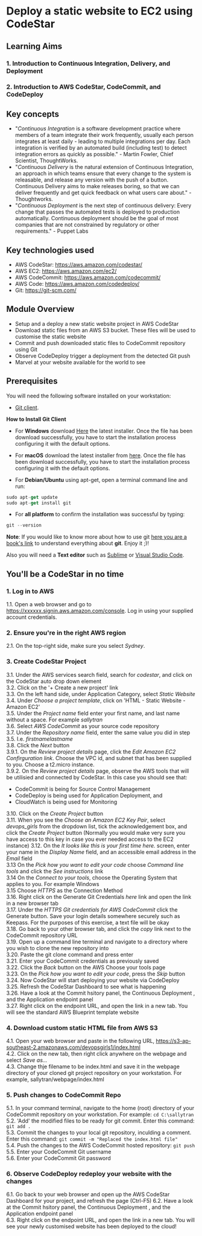 # Deploy a static website to EC2 using CodeStar

## Learning Aims
### 1. Introduction to Continuous Integration, Delivery, and Deployment
### 2. Introduction to AWS CodeStar, CodeCommit, and CodeDeploy

## Key concepts
- "*Continuous Integration*  is a software development practice where members of a team integrate their work frequently, usually each person integrates at least daily - leading to multiple integrations per day. Each integration is verified by an automated build (including test) to detect integration errors as quickly as possible." - Martin Fowler, Chief Scientist, ThoughtWorks.
- "*Continuous Delivery* is the natural extension of Continuous Integration, an approach in which teams ensure that every change to the system is releasable, and release any version with the push of a button. Continuous Delivery aims to make releases boring, so that we can deliver frequently and get quick feedback on what users care about." - Thoughtworks.
- "*Continuous Deployment* is the next step of continuous delivery: Every change that passes the automated tests is deployed to production automatically. Continuous deployment should be the goal of most companies that are not constrained by regulatory or other requirements." - Puppet Labs

## Key technologies used
- AWS CodeStar: https://aws.amazon.com/codestar/
- AWS EC2: https://aws.amazon.com/ec2/
- AWS CodeCommit: https://aws.amazon.com/codecommit/
- AWS Code: https://aws.amazon.com/codedeploy/
- Git: https://git-scm.com/

## Module Overview
- Setup and a deploy a new static website project in AWS CodeStar
- Download static files from an AWS S3 bucket. These files will be used to customise the static website
- Commit and push downloaded static files to CodeCommit repository using Git
- Observe CodeDeploy trigger a deployment from the detected Git push
- Marvel at your website available for the world to see

## Prerequisites
You will need the following software installed on your workstation:  
- [Git client](https://git-scm.com/book/en/v2/Getting-Started-Installing-Git).

**How to Install Git Client**

- For **Windows** download [Here](https://gitforwindows.org/) the latest installer. Once the file has been download successfully, you have to start the installation process configuring it with the default options.  
 
- For **macOS** download the latest installer from [here](https://sourceforge.net/projects/git-osx-installer/files/). Once the file has been download successfully, you have to start the installation process configuring it with the default options.  

- For **Debian/Ubuntu** using apt-get, open a terminal command line and run:

```javascript
sudo apt-get update
sudo apt-get install git
```

- For **all platform** to confirm the installation was successful by typing:

```javascript
git --version
```

**Note**: If you would like to know more about how to use git [here you are a book's link](https://git-scm.com/book/en/v2) to understand everything about **git**. Enjoy it ;)!

Also you will need a **Text editor** such as [Sublime](www.sublimetext.com/3) or [Visual Studio Code](https://code.visualstudio.com/download). 

## You'll be a CodeStar in no time
### 1. Log in to AWS
1.1. Open a web browser and go to https://xxxxxx.signin.aws.amazon.com/console. Log in using your supplied account credentials.
### 2. Ensure you're in the right AWS region
2.1. On the top-right side, make sure you select *Sydney*.
### 3. Create CodeStar Project
3.1.  Under the AWS services search field, search for *codestar*, and click on the CodeStar auto drop down element  
3.2. Click on the '+ Create a new project' link  
3.3. On the left hand side, under Application Category, select *Static Website*  
3.4. Under *Choose a project template*, click on 'HTML - Static Website - Amazon EC2'  
3.5. Under the *Project name* field enter your first name, and last name without a space. For example *sallytran*  
3.6. Select *AWS CodeCommit* as your source code repository  
3.7. Under the *Repository name* field, enter the same value you did in step 3.5. I.e. *firstnamelastname*  
3.8. Click the *Next* button  
3.9.1. On the *Review project details* page, click the *Edit Amazon EC2 Confirguration link*. Choose the VPC id, and subnet that has been supplied to you. Choose a t2.micro instance.  
3.9.2. On the *Review project details* page, observe the AWS tools that will be utilisied and connected by CodeStar. In this case you should see that:
* CodeCommit is being for Source Control Management
* CodeDeploy is being used for Application Deployment, and
* CloudWatch is being used for Monitoring

3.10. Click on the *Create Project* button  
3.11. When you see the *Choose an Amazon EC2 Key Pair*, select *devops_girls* from the dropdown list, tick the acknowledgement box, and click the *Create Project* button (Normally you would make very sure you have access to this key in case you ever needed access to the EC2 instance)
3.12. On the *It looks like this is your first time here.* screen, enter your name in the *Display Name* field, and an accessible email address in the *Email* field  
3.13 On the *Pick how you want to edit your code* choose *Command line tools* and click the *See instructions* link  
3.14 On the *Connect to your tools*, choose the Operating System that applies to you. For example Windows  
3.15 Choose *HTTPS* as the Connection Method  
3.16. Right click on the Generate Git Credentials *here* link and open the link in a new browser tab  
3.17. Under the *HTTPS Git credentials for AWS CodeCommit* click the Generate button. Save your login details somewhere securely such as Keepass. For the purposes of this exercise, a text file will be okay  
3.18. Go back to your other browser tab, and click the *copy* link next to the CodeCommit repository URL  
3.19. Open up a command line terminal and navigate to a directory where you wish to clone the new repository into  
3.20. Paste the git clone command and press enter  
3.21. Enter your CodeCommit credentials as previously saved  
3.22. Click the *Back* button on the AWS Choose your tools page  
3.23. On the *Pick how you want to edit your code*, press the *Skip* button  
3.24. Now CodeStar will start deploying your website via CodeDeploy  
3.25. Refresh the CodeStar Dashboard to see what is happening  
3.26. Have a look at the Commit hsitory panel, the Continuous Deployment , and the Application endpoint panel  
3.27. Right click on the endpoint URL, and open the link in a new tab. You will see the standard AWS Blueprint template website  

### 4. Download custom static HTML file from AWS S3
4.1. Open your web browser and paste in the following URL, https://s3-ap-southeast-2.amazonaws.com/devopsgirls1/index.html  
4.2. Click on the new tab, then right click anywhere on the webpage and select *Save as...*  
4.3. Change thje filename to be index.html and save it in the webpage directory of your cloned git project repository on your workstation. For example, sallytran/webpage/index.html  

### 5. Push changes to CodeCommit Repo
5.1. In your command terminal, navigate to the home (root) directory of your CodeCommit repository on your workstation. For example:
`cd C:\sallytran`  
5.2. 'Add' the modified files to be ready for git commit. Enter this command:
`git add .`  
5.3. Commit the changes to your local git repository, inculding a comment. Enter this command:
`git commit -m "Replaced the index.html file"`  
5.4. Push the changes to the AWS CodeCommit hosted repository:
`git push`  
5.5. Enter your CodeCommit Git username  
5.6. Enter your CodeCommit Git password  

### 6. Observe CodeDeploy redeploy your website with the changes
6.1. Go back to your web browser and open up the AWS CodeStar Dashboard for your project, and refresh the page (Ctrl-F5)
6.2. Have a look at the Commit hsitory panel, the Continuous Deployment , and the Application endpoint panel  
6.3. Right click on the endpoint URL, and open the link in a new tab. You will see your newly customised website has been deployed to the cloud!





